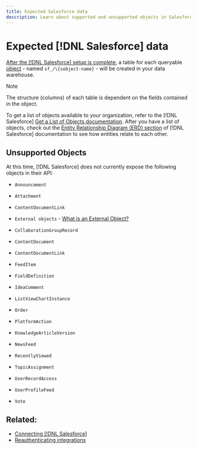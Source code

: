 ```yaml
---
title: Expected Salesforce data
description: Learn about supported and unsupported objects in Salesforce data.
---
```

# Expected [!DNL Salesforce] data

[After the [!DNL Salesforce] setup is complete](../integrations/salesforce.md), a table for each queryable [object](https://developer.salesforce.com/docs/atlas.en-us.api.meta/api/sforce_api_objects_concepts.htm) - named `sf_/\{sobject-name}` - will be created in your data warehouse. 

>[!NOTE]
>
>The structure (columns) of each table is dependent on the fields contained in the object.

To get a list of objects available to your organization, refer to the [!DNL Salesforce] [Get a List of Objects documentation](https://developer.salesforce.com/docs/atlas.en-us.api_rest.meta/api_rest/dome_describeGlobal.htm). After you have a list of objects, check out the [Entity Relationship Diagram (ERD) section](https://developer.salesforce.com/docs/atlas.en-us.api.meta/api/sforce_api_erd_majors.htm) of [!DNL Salesforce] documentation to see how entities relate to each other.

## Unsupported Objects

At this time, [!DNL Salesforce] does not currently expose the following objects in their API:

* `Announcement`
* `Attachment`
* `ContentDocumentLink`
* `External objects` - [What is an External Object?](https://developer.salesforce.com/docs/atlas.en-us.api.meta/api/sforce_api_objects_external_objects.htm)
* `CollaborationGroupRecord`
* `ContentDocument`
* `ContentDocumentLink`
* `FeedItem`
* `FieldDefinition`
* `IdeaComment`
* `ListViewChartInstance`
* `Order`
* `PlatformAction`

* `KnowledgeArticleVersion`
* `NewsFeed`
* `RecentlyViewed`
* `TopicAssignment`
* `UserRecordAccess`
* `UserProfileFeed`
* `Vote`

## Related:

* [Connecting [!DNL Salesforce]](../integrations/salesforce.md)
* [Reauthenticating integrations](https://support.magento.com/hc/en-us/articles/360016733151)

